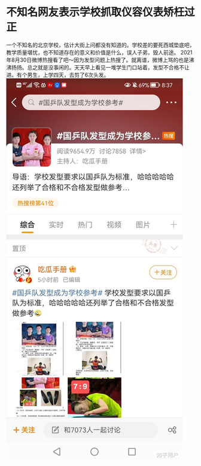 # 不知名网友表示学校抓取仪容仪表矫枉过正
一个不知名的北京学校，估计大街上问都没有知道的。学校差的要死西城垫底吧，教学质量堪忧，也不知道存在的意义和价值是什么，误人子弟，毁人前途。
2021年8月30日微博热搜看了吧～因为发型问题上热搜了。就离谱，微博上骂的也是沸沸扬扬。总之就是没事闲的。天天早上看见一堆学生门口站着，发型不合格不让进。有个男生，上学四天，去剪了6次头发。
![hot](amWiki/images/热搜.jpg) 
